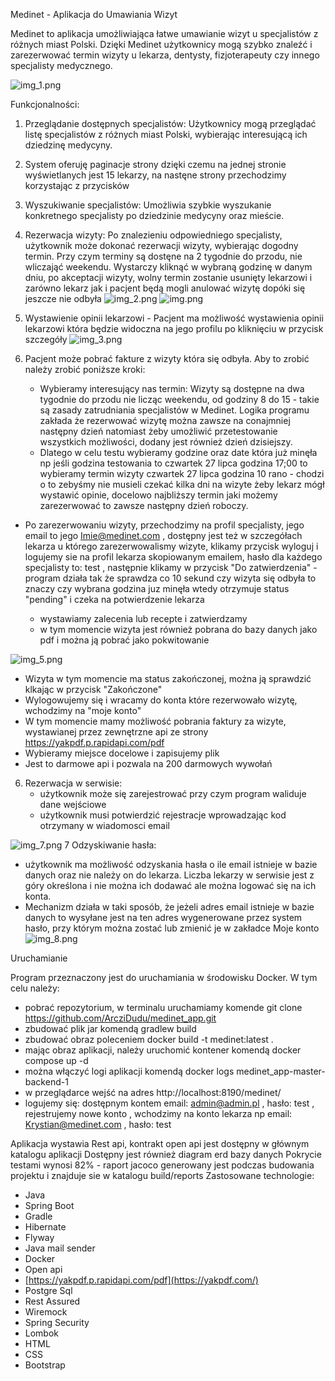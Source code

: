 Medinet - Aplikacja do Umawiania Wizyt

Medinet to aplikacja umożliwiająca łatwe umawianie wizyt u specjalistów z różnych miast Polski. Dzięki Medinet użytkownicy mogą szybko znaleźć i zarezerwować termin wizyty u lekarza, dentysty, fizjoterapeuty czy innego specjalisty medycznego.

![img_1.png](readmeImages/img_1.png)

Funkcjonalności:

1. Przeglądanie dostępnych specjalistów: Użytkownicy mogą przeglądać listę specjalistów z różnych miast Polski, wybierając interesującą ich dziedzinę medycyny.
2. System oferuję paginacje strony dzięki czemu na jednej stronie wyświetlanych jest 15 lekarzy, na nastęne strony przechodzimy korzystając z przycisków
3. Wyszukiwanie specjalistów: Umożliwia szybkie wyszukanie konkretnego specjalisty po dziedzinie medycyny oraz mieście.
4. Rezerwacja wizyty: Po znalezieniu odpowiedniego specjalisty, użytkownik może dokonać rezerwacji wizyty, wybierając dogodny termin.
   Przy czym terminy są dostęne na 2 tygodnie do przodu, nie wliczająć weekendu. Wystarczy kliknąć w wybraną godzinę w danym dniu, po akceptacji wizyty, wolny termin zostanie usunięty lekarzowi i zarówno lekarz jak i pacjent będą mogli anulować wizytę dopóki się jeszcze nie odbyła
![img_2.png](readmeImages/img_2.png)
![img.png](readmeImages/img.png)
5. Wystawienie opinii lekarzowi - Pacjent ma możliwość wystawienia opinii lekarzowi która będzie widoczna na jego profilu po kliknięciu w przycisk szczegóły
![img_3.png](readmeImages/img_3.png) 
 
6. Pacjent może pobrać fakture z wizyty która się odbyła. Aby to zrobić należy zrobić poniższe kroki:
   - Wybieramy interesujący nas termin: Wizyty są dostępne na dwa tygodnie do przodu nie licząc weekendu, od godziny 8 do 15 - takie są zasady zatrudniania specjalistów w Medinet. Logika programu zakłada że rezerwować wizytę można zawsze na conajmniej następny dzień natomiast żeby umożliwić przetestowanie wszystkich możliwości, dodany jest również dzień dzisiejszy.
   - Dlatego w celu testu wybieramy godzine oraz date która już minęła np jeśli godzina testowania to czwartek 27 lipca godzina 17;00 to wybieramy termin wizyty czwartek 27 lipca godzina 10 rano - chodzi o to zebyśmy nie musieli czekać kilka dni na wizyte żeby lekarz mógł wystawić opinie, docelowo najbliższy termin jaki możemy zarezerwować to zawsze następny dzień roboczy. 
 - Po zarezerwowaniu wizyty, przechodzimy na profil specjalisty, jego email to jego Imie@medinet.com , dostępny jest też w  szczegółach lekarza u którego zarezerwowalismy wizyte, klikamy przycisk wyloguj i logujemy sie na profil lekarza skopiowanym emailem, hasło dla każdego specjalisty to: test
   , następnie klikamy w przycisk "Do zatwierdzenia" - program działa tak że sprawdza co 10 sekund czy wizyta się odbyła to znaczy czy wybrana godzina juz minęła wtedy otrzymuje status "pending" i czeka na potwierdzenie lekarza

   - wystawiamy zalecenia lub recepte i zatwierdzamy
   - w tym momencie wizyta jest również pobrana do bazy danych jako pdf i można ją pobrać jako pokwitowanie
   
  ![img_5.png](readmeImages/img_5.png)
     
- Wizyta w tym momencie ma status zakończonej, można ją sprawdzić klkając w przycisk "Zakończone"
- Wylogowujemy się i wracamy do konta które rezerwowało wizytę, wchodzimy na "moje konto"
- W tym momencie mamy możliwość pobrania faktury za wizyte, wystawianej przez zewnętrzne api ze strony https://yakpdf.p.rapidapi.com/pdf
- Wybieramy miejsce docelowe i zapisujemy plik
- Jest to darmowe api i pozwala na  200 darmowych wywołań

6. Rezerwacja w serwisie:
   - użytkownik może się zarejestrować przy czym program waliduje dane wejściowe
   - użytkownik musi potwierdzić rejestracje wprowadzając kod otrzymany w wiadomosci email
     
![img_7.png](readmeImages/img_7.png)
7 Odzyskiwanie hasła:
  - użytkownik ma  możliwość odzyskania hasła o ile email istnieje w bazie danych oraz nie należy on do lekarza. Liczba lekarzy w serwisie jest z góry określona i nie można ich dodawać ale można logować się na ich konta.
  - Mechanizm działa w taki sposób, że jeżeli adres email istnieje w bazie danych to wysyłane jest na ten adres wygenerowane przez system hasło, przy którym można zostać lub zmienić je w zakładce Moje konto
![img_8.png](readmeImages/img_8.png)

Uruchamianie

Program przeznaczony jest do uruchamiania w środowisku Docker.
W tym celu należy:
- pobrać repozytorium, w terminalu uruchamiamy komende git clone https://github.com/ArcziDudu/medinet_app.git
- zbudować plik jar komendą gradlew build
- zbudować obraz poleceniem docker build -t medinet:latest .
- mając obraz aplikacji, należy uruchomić kontener komendą docker compose up -d
- można włączyć logi aplikacji komendą docker logs medinet_app-master-backend-1
- w przeglądarce wejść na adres http://localhost:8190/medinet/
- logujemy się:
dostępnym kontem email: admin@admin.pl , hasło: test
, rejestrujemy nowe konto
, wchodzimy na konto lekarza np email: Krystian@medinet.com , hasło: test

Aplikacja wystawia Rest api, kontrakt open api jest dostępny w głównym katalogu aplikacji
Dostępny jest również diagram erd bazy danych
Pokrycie testami wynosi 82% - raport jacoco generowany jest podczas budowania projektu i znajduje sie w katalogu build/reports
Zastosowane technologie:
- Java
- Spring Boot
- Gradle
- Hibernate
- Flyway
- Java mail sender
- Docker
- Open api
- [https://yakpdf.p.rapidapi.com/pdf](https://yakpdf.com/)
- Postgre Sql
- Rest Assured
- Wiremock
- Spring Security
- Lombok
- HTML
- CSS
- Bootstrap

